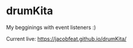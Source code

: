 # drumKita

My begginings with event listeners :)

Current live: https://jacobfeat.github.io/drumKita/
